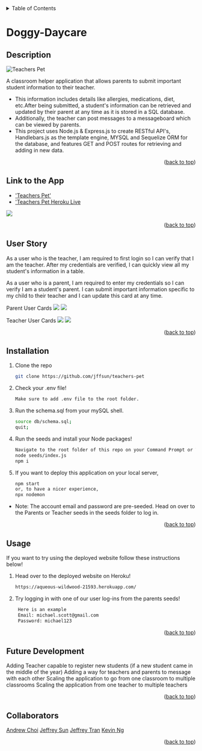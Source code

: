 <div id="top"></div>

<!-- TABLE OF CONTENTS -->
<details>
  <summary>Table of Contents</summary>
  <ol>
    <li><a href="#description">Description</a></li>
    <li><a href="#link-to-the-app">Link to the App</a></li>
    <li><a href="#user-story">User Story</a></li>
    <li><a href="#installation">Installation</a></li>
    <li><a href="#usage">Usage</a></li>
    <li><a href="#future-development">Future Development</a></li>
    <li><a href="#collaborators">Collaborators</a></li>
  </ol>
</details>

# Doggy-Daycare


## Description

![Teachers Pet](./images/logo.png "Image of the Teacher's Pet Mascot QuokkaCola") 

A classroom helper application that allows parents to submit important student information to their teacher. 
* This information includes details like allergies, medications, diet, etc.After being submitted, a student's information can be retrieved and updated by their parent at any time as it is stored in a SQL database. 
* Additionally, the teacher can post messages to a messageboard which can be viewed by parents. 
* This project uses Node.js & Express.js to create RESTful API's, Handlebars.js as the template engine, MYSQL and Sequelize ORM for the database, and features GET and POST routes for retrieving and adding in new data. 

<p align="right">(<a href="#top">back to top</a>)</p>


## Link to the App

* ['Teachers Pet'](https://github.com/jffsun/teachers-pet)
* ['Teachers Pet Heroku Live](https://aqueous-wildwood-21593.herokuapp.com/)

![](./images/homepage.png)

<p align="right">(<a href="#top">back to top</a>)</p>


## User Story
As a user who is the teacher, I am required to first login so I can verify that I am the teacher. After my credentials are verified, I can quickly view all my student's information in a table.


As a user who is a parent, I am required to enter my credentials so I can verify I am a student's parent. I can submit  important information specific to my child to their teacher and I can update this card at any time.



Parent User Cards
![](.//images/parent's%20portal.png)
![](images/message%20board.png)

Teacher User Cards
![](images/teacher%20portal.png)
![](images/teachers%20message%20board.png)

<p align="right">(<a href="#top">back to top</a>)</p>


## Installation

1. Clone the repo
   ```sh
   git clone https://github.com/jffsun/teachers-pet
2. Check your .env file!
   ```sh
   Make sure to add .env file to the root folder.
   ```
3. Run the schema.sql from your mySQL shell.
   ```sh
   source db/schema.sql;
   quit;
   ```
4. Run the seeds and install your Node packages!
   ```sh
   Navigate to the root folder of this repo on your Command Prompt or Terminal and type:
   node seeds/index.js
   npm i
5. If you want to deploy this application on your local server,
   ```sh
   npm start 
   or, to have a nicer experience,
   npx nodemon
*  Note: The account email and password are pre-seeded. Head on over to the Parents or Teacher seeds in the seeds folder to log in.

<p align="right">(<a href="#top">back to top</a>)</p>

## Usage

If you want to try using the deployed website follow these instructions below!

1. Head over to the deployed website on Heroku!
   ```sh
   https://aqueous-wildwood-21593.herokuapp.com/
   ```
2. Try logging in with one of our user log-ins from the parents seeds!
   ```sh
    Here is an example
    Email: michael.scott@gmail.com
    Password: michael123
   ```

<p align="right">(<a href="#top">back to top</a>)</p>

## Future Development
Adding Teacher capable to register new students (if a new student came in the middle of the year)
Adding a way for teachers and parents to message with each other
Scaling the application to go from one classroom to multiple classrooms 
Scaling the application from one teacher to multiple teachers 

<p align="right">(<a href="#top">back to top</a>)</p>

## Collaborators
[Andrew Choi](https://github.com/WhaleAnchor)
[Jeffrey Sun](https://github.com/jffsun)
[Jeffrey Tran](https://github.com/Jtran028)
[Kevin Ng](https://github.com/KevinNg2)

<p align="right">(<a href="#top">back to top</a>)</p>